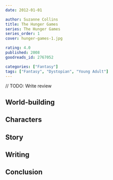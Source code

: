 ```yaml
---
date: 2012-01-01

author: Suzanne Collins
title: The Hunger Games
series: The Hunger Games
series_order: 1
cover: hunger-games-1.jpg

rating: 4.0
published: 2008
goodreads_id: 2767052

categories: ["Fantasy"]
tags: ["Fantasy", "Dystopian", "Young Adult"]
---
```


// TODO: Write review

<!--more-->

## World-building

## Characters

## Story

## Writing

## Conclusion
